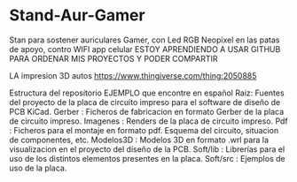 # Stand-Aur-Gamer
Stan para sostener auriculares Gamer, con Led RGB Neopixel en las patas de apoyo, contro WIFI app celular 
ESTOY APRENDIENDO A USAR GITHUB PARA ORDENAR MIS PROYECTOS Y PODER COMPARTIR

LA impresion 3D autos https://www.thingiverse.com/thing:2050885

Estructura del repositorio
EJEMPLO que encontre en español
Raiz: Fuentes del proyecto de la placa de circuito impreso para el software de diseño de PCB KiCad.
Gerber : Ficheros de fabricacion en formato Gerber de la placa de circuito impreso.
Imagenes : Renders de la placa de circuito impreso.
Pdf : Ficheros para el montaje en formato pdf. Esquema del circuito, situacion de componentes, etc.
Modelos3D : Modelos 3D en formato .wrl para la visualizacion en el proyecto del diseño de la PCB.
Soft/lib : Librerías para el uso de los distintos elementos presentes en la placa.
Soft/src : Ejemplos de uso de la placa.
